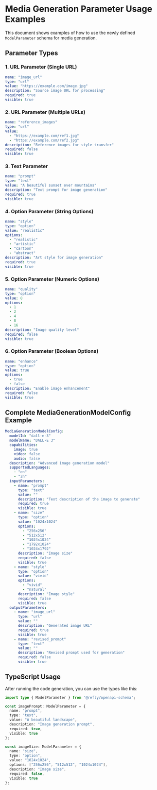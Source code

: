 # Media Generation Parameter Usage Examples

This document shows examples of how to use the newly defined `ModelParameter` schema for media generation.

## Parameter Types

### 1. URL Parameter (Single URL)
```yaml
name: "image_url"
type: "url"
value: "https://example.com/image.jpg"
description: "Source image URL for processing"
required: true
visible: true
```

### 2. URL Parameter (Multiple URLs)
```yaml
name: "reference_images"
type: "url"
value: 
  - "https://example.com/ref1.jpg"
  - "https://example.com/ref2.jpg"
description: "Reference images for style transfer"
required: false
visible: true
```

### 3. Text Parameter
```yaml
name: "prompt"
type: "text"
value: "A beautiful sunset over mountains"
description: "Text prompt for image generation"
required: true
visible: true
```

### 4. Option Parameter (String Options)
```yaml
name: "style"
type: "option"
value: "realistic"
options:
  - "realistic"
  - "artistic"
  - "cartoon"
  - "abstract"
description: "Art style for image generation"
required: true
visible: true
```

### 5. Option Parameter (Numeric Options)
```yaml
name: "quality"
type: "option"
value: 8
options:
  - 1
  - 2
  - 4
  - 8
  - 16
description: "Image quality level"
required: false
visible: true
```

### 6. Option Parameter (Boolean Options)
```yaml
name: "enhance"
type: "option"
value: true
options:
  - true
  - false
description: "Enable image enhancement"
required: false
visible: true
```

## Complete MediaGenerationModelConfig Example

```yaml
MediaGenerationModelConfig:
  modelId: "dall-e-3"
  modelName: "DALL-E 3"
  capabilities:
    image: true
    video: false
    audio: false
  description: "Advanced image generation model"
  supportedLanguages:
    - "en"
    - "zh"
  inputParameters:
    - name: "prompt"
      type: "text"
      value: ""
      description: "Text description of the image to generate"
      required: true
      visible: true
    - name: "size"
      type: "option"
      value: "1024x1024"
      options:
        - "256x256"
        - "512x512"
        - "1024x1024"
        - "1792x1024"
        - "1024x1792"
      description: "Image size"
      required: false
      visible: true
    - name: "style"
      type: "option"
      value: "vivid"
      options:
        - "vivid"
        - "natural"
      description: "Image style"
      required: false
      visible: true
  outputParameters:
    - name: "image_url"
      type: "url"
      value: ""
      description: "Generated image URL"
      required: true
      visible: true
    - name: "revised_prompt"
      type: "text"
      value: ""
      description: "Revised prompt used for generation"
      required: false
      visible: true
```

## TypeScript Usage

After running the code generation, you can use the types like this:

```typescript
import type { ModelParameter } from '@refly/openapi-schema';

const imagePrompt: ModelParameter = {
  name: "prompt",
  type: "text",
  value: "A beautiful landscape",
  description: "Image generation prompt",
  required: true,
  visible: true
};

const imageSize: ModelParameter = {
  name: "size",
  type: "option",
  value: "1024x1024",
  options: ["256x256", "512x512", "1024x1024"],
  description: "Image size",
  required: false,
  visible: true
};
```
